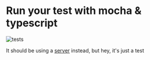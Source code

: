 # Run your test with mocha & typescript

![tests](https://cloud.githubusercontent.com/assets/543507/12078733/717a57d6-b215-11e5-99cb-8776577a3fe2.gif)


It should be using a [server](https://code.visualstudio.com/docs/extensions/example-language-server) instead, but hey, it's just a test
